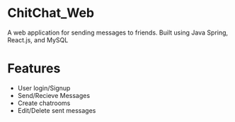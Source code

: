 # ChitChat_Web
A web application for sending messages to friends. Built using Java Spring, React.js, and MySQL

# Features
* User login/Signup
* Send/Recieve Messages
* Create chatrooms
* Edit/Delete sent messages
